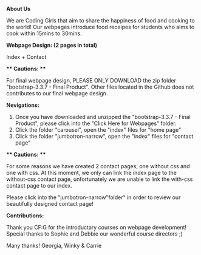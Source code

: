 <B>About Us</B>

<p>
We are Coding Girls that aim to share the happiness of food and cooking to the world! Our webpages introduce food receipes for students who aims to cook within 15mins to 30mins.
</p>

<B>Webpage Design: (2 pages in total) </B>

<p>
Index + Contact
</p>


<B>** Cautions: **</B>

<p>
For final webpage design, PLEASE ONLY DOWNLOAD the zip folder "bootstrap-3.3.7 - Final Product". Other files located in the Github does not contributes to our final webpage design.
</p>

<B>Nevigations:</B>

<ol>
<li>Once you have downloaded and unzipped the "bootstrap-3.3.7 - Final Product", please click into the "Click Here for Webpages" folder.</li>
<li>Click the folder "carousel", open the "index" files for "home page"</li>
<li>Click the folder "jumbotron-narrow", open the "index" files for "contact page" </li>
</ol>

<B>** Cautions: **</B>

<p>
For some reasons we have created 2 contact pages, one without css and one with css. At this moment, we only can link the index page to the without-css contact page, unfortunately we are unable to link the with-css contact page to our index.

Please click into the "jumbotron-narrow"folder" in order to review our beautifully designed contact page! 

</p>

<B>Contributions: </B>

<p>
Thank you CF:G for the introductary courses on webpage development!
Special thanks to Sophie and Debbie our wonderful course directors ;)
</p>

Many thanks!
Georgia, Winky & Carrie



